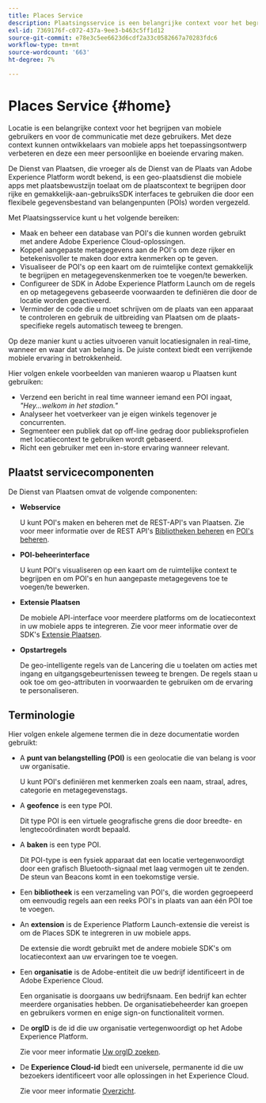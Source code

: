 ```yaml
---
title: Places Service
description: Plaatsingsservice is een belangrijke context voor het begrijpen van de betrokkenheid van mobiele gebruikers. Met deze context kunnen ontwikkelaars van mobiele apps het toepassingsontwerp verbeteren en deze een meer persoonlijke en boeiende ervaring maken.
exl-id: 7369176f-c072-437a-9ee3-b463c5ff1d12
source-git-commit: e78e3c5ee6623d6cdf2a33c0582667a70283fdc6
workflow-type: tm+mt
source-wordcount: '663'
ht-degree: 7%

---
```


# Places Service {#home}

Locatie is een belangrijke context voor het begrijpen van mobiele gebruikers en voor de communicatie met deze gebruikers. Met deze context kunnen ontwikkelaars van mobiele apps het toepassingsontwerp verbeteren en deze een meer persoonlijke en boeiende ervaring maken.

De Dienst van Plaatsen, die vroeger als de Dienst van de Plaats van Adobe Experience Platform wordt bekend, is een geo-plaatsdienst die mobiele apps met plaatsbewustzijn toelaat om de plaatscontext te begrijpen door rijke en gemakkelijk-aan-gebruiksSDK interfaces te gebruiken die door een flexibele gegevensbestand van belangenpunten (POIs) worden vergezeld.

Met Plaatsingsservice kunt u het volgende bereiken:

* Maak en beheer een database van POI&#39;s die kunnen worden gebruikt met andere Adobe Experience Cloud-oplossingen.
* Koppel aangepaste metagegevens aan de POI&#39;s om deze rijker en betekenisvoller te maken door extra kenmerken op te geven.
* Visualiseer de POI&#39;s op een kaart om de ruimtelijke context gemakkelijk te begrijpen en metagegevenskenmerken toe te voegen/te bewerken.
* Configureer de SDK in Adobe Experience Platform Launch om de regels en op metagegevens gebaseerde voorwaarden te definiëren die door de locatie worden geactiveerd.
* Verminder de code die u moet schrijven om de plaats van een apparaat te controleren en gebruik de uitbreiding van Plaatsen om de plaats-specifieke regels automatisch teweeg te brengen.

Op deze manier kunt u acties uitvoeren vanuit locatiesignalen in real-time, wanneer en waar dat van belang is. De juiste context biedt een verrijkende mobiele ervaring in betrokkenheid.

Hier volgen enkele voorbeelden van manieren waarop u Plaatsen kunt gebruiken:

* Verzend een bericht in real time wanneer iemand een POI ingaat, *&quot;Hey...welkom in het stadion.&quot;*
* Analyseer het voetverkeer van je eigen winkels tegenover je concurrenten.
* Segmenteer een publiek dat op off-line gedrag door publieksprofielen met locatiecontext te gebruiken wordt gebaseerd.
* Richt een gebruiker met een in-store ervaring wanneer relevant.

## Plaatst servicecomponenten

De Dienst van Plaatsen omvat de volgende componenten:

* **Webservice**

  U kunt POI&#39;s maken en beheren met de REST-API&#39;s van Plaatsen. Zie voor meer informatie over de REST API&#39;s [Bibliotheken beheren](/help/web-service-api/api-usage/manage-libraries/manage-libraries.md) en [POI&#39;s beheren](/help/web-service-api/api-usage/manage-pois/manage-pois.md).

* **POI-beheerinterface**

  U kunt POI&#39;s visualiseren op een kaart om de ruimtelijke context te begrijpen en om POI&#39;s en hun aangepaste metagegevens toe te voegen/te bewerken.

* **Extensie Plaatsen**

  De mobiele API-interface voor meerdere platforms om de locatiecontext in uw mobiele apps te integreren. Zie voor meer informatie over de SDK&#39;s [Extensie Plaatsen](/help/places-ext-aep-sdks/places-extension/places-extension.md).

* **Opstartregels**

  De geo-intelligente regels van de Lancering die u toelaten om acties met ingang en uitgangsgebeurtenissen teweeg te brengen. De regels staan u ook toe om geo-attributen in voorwaarden te gebruiken om de ervaring te personaliseren.

## Terminologie

Hier volgen enkele algemene termen die in deze documentatie worden gebruikt:

* A **punt van belangstelling (POI)** is een geolocatie die van belang is voor uw organisatie.

  U kunt POI&#39;s definiëren met kenmerken zoals een naam, straal, adres, categorie en metagegevenstags.

* A **geofence** is een type POI.

  Dit type POI is een virtuele geografische grens die door breedte- en lengtecoördinaten wordt bepaald.

* A **baken** is een type POI.

  Dit POI-type is een fysiek apparaat dat een locatie vertegenwoordigt door een grafisch Bluetooth-signaal met laag vermogen uit te zenden. De steun van Beacons komt in een toekomstige versie.

* Een **bibliotheek** is een verzameling van POI&#39;s, die worden gegroepeerd om eenvoudig regels aan een reeks POI&#39;s in plaats van aan één POI toe te voegen.

* An **extension** is de Experience Platform Launch-extensie die vereist is om de Places SDK te integreren in uw mobiele apps.

  De extensie die wordt gebruikt met de andere mobiele SDK&#39;s om locatiecontext aan uw ervaringen toe te voegen.

* Een **organisatie** is de Adobe-entiteit die uw bedrijf identificeert in de Adobe Experience Cloud.

  Een organisatie is doorgaans uw bedrijfsnaam. Een bedrijf kan echter meerdere organisaties hebben. De organisatiebeheerder kan groepen en gebruikers vormen en enige sign-on functionaliteit vormen.

* De **orgID** is de id die uw organisatie vertegenwoordigt op het Adobe Experience Platform.

  Zie voor meer informatie [Uw orgID zoeken](https://forums.adobe.com/thread/2339895).

* De **Experience Cloud-id** biedt een universele, permanente id die uw bezoekers identificeert voor alle oplossingen in het Experience Cloud.

  Zie voor meer informatie [Overzicht](https://experienceleague.adobe.com/docs/id-service/using/intro/overview.html).

